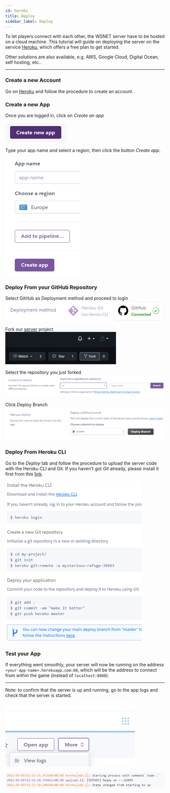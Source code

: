 ```yaml
---
id: heroku
title: Deploy
sidebar_label: Deploy
---
```


To let players connect with each other, the WSNET server have to be hosted on a cloud machine. This tutorial will guide on deploying the server on the service [Heroku](https://heroku.com), which offers a free plan to get started.

Other solutions are also available, e.g. AWS, Google Cloud, Digital Ocean, self hosting, etc.. 

---

### Create a new Account
Go on [Heroku](https://signup.heroku.com) and follow the procedure to create an account.

### Create a new App
Once you are logged in, click on _Create an app_

![Heroku Create App](../../../static/img/heroku-create-app.png)

Type your app name and select a region, then click the button _Create app_.

![Heroku App Name](../../../static/img/heroku-app-name.png)


### Deploy From your GitHub Repository
Select GitHub as Deployment method and proceed to login
![Heroku Deploy Github 1](../../../static/img/heroku_deploy_github_1.png)

Fork our [server](http://github.com/wsnet-lib/server) project<br/>
![Fork Server](../../../static/img/server_fork.png)

Select the repository you just forked
![Heroku Deploy Github 2](../../../static/img/heroku_deploy_github_2.png)

Click Deploy Branch
![Heroku Deploy Github 3](../../../static/img/heroku_deploy_github_3.png)


### Deploy From Heroku CLI
Go to the _Deploy_ tab and follow the procedure to upload the server code with the Heroku CLI and Git. If you haven't got _Git_ already, please install it first from this [link](https://git-scm.com/downloads).

![Heroku Deploy](../../../static/img/heroku-deploy.png)

### Test your App
If everything went smoothly, your server will now be running on the address `<your-app-name>.herokuapp.com:80`, which will be the address to connect from within the game (instead of `localhost:8080`). 

---

Note: to confirm that the server is up and running, go to the app logs and check that the server is started.

![Heroku Logs](../../../static/img/heroku-logs.png)

![Heroku Logs Server](../../../static/img/heroku-logs-server.png)
